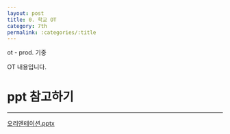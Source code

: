 ```yaml
---
layout: post
title: 0. 학교 OT
category: 7th
permalink: :categories/:title
---
```

ot - prod. 기중

OT 내용입니다. 

# ppt 참고하기
* * *
[오리엔테이션.pptx](https://github.com/hufslion/hufslion.github.io/files/2948456/default.pptx)
